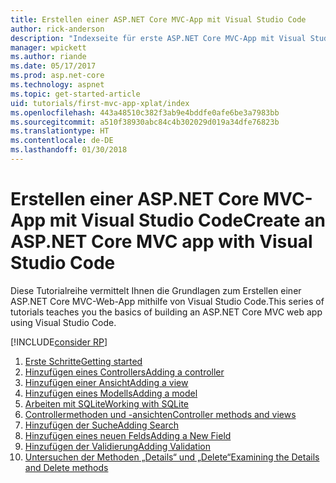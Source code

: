 ```yaml
---
title: Erstellen einer ASP.NET Core MVC-App mit Visual Studio Code
author: rick-anderson
description: "Indexseite für erste ASP.NET Core MVC-App mit Visual Studio Code"
manager: wpickett
ms.author: riande
ms.date: 05/17/2017
ms.prod: asp.net-core
ms.technology: aspnet
ms.topic: get-started-article
uid: tutorials/first-mvc-app-xplat/index
ms.openlocfilehash: 443a48510c382f3ab9e4bddfe0afe6be3a7983bb
ms.sourcegitcommit: a510f38930abc84c4b302029d019a34dfe76823b
ms.translationtype: HT
ms.contentlocale: de-DE
ms.lasthandoff: 01/30/2018
---
```

# <a name="create-an-aspnet-core-mvc-app-with-visual-studio-code"></a><span data-ttu-id="45616-103">Erstellen einer ASP.NET Core MVC-App mit Visual Studio Code</span><span class="sxs-lookup"><span data-stu-id="45616-103">Create an ASP.NET Core MVC app with Visual Studio Code</span></span>

<span data-ttu-id="45616-104">Diese Tutorialreihe vermittelt Ihnen die Grundlagen zum Erstellen einer ASP.NET Core MVC-Web-App mithilfe von Visual Studio Code.</span><span class="sxs-lookup"><span data-stu-id="45616-104">This series of tutorials teaches you the basics of building an ASP.NET Core MVC web app using Visual Studio Code.</span></span> 

[!INCLUDE[consider RP](../../includes/razor.md)]

1. [<span data-ttu-id="45616-105">Erste Schritte</span><span class="sxs-lookup"><span data-stu-id="45616-105">Getting started</span></span>](start-mvc.md)
2. [<span data-ttu-id="45616-106">Hinzufügen eines Controllers</span><span class="sxs-lookup"><span data-stu-id="45616-106">Adding a controller</span></span>](adding-controller.md)
3. [<span data-ttu-id="45616-107">Hinzufügen einer Ansicht</span><span class="sxs-lookup"><span data-stu-id="45616-107">Adding a view</span></span>](adding-view.md)
4. [<span data-ttu-id="45616-108">Hinzufügen eines Modells</span><span class="sxs-lookup"><span data-stu-id="45616-108">Adding a model</span></span>](adding-model.md)
5. [<span data-ttu-id="45616-109">Arbeiten mit SQLite</span><span class="sxs-lookup"><span data-stu-id="45616-109">Working with SQLite</span></span>](working-with-sql.md)
6. [<span data-ttu-id="45616-110">Controllermethoden und -ansichten</span><span class="sxs-lookup"><span data-stu-id="45616-110">Controller methods and views</span></span>](controller-methods-views.md)
7. [<span data-ttu-id="45616-111">Hinzufügen der Suche</span><span class="sxs-lookup"><span data-stu-id="45616-111">Adding Search</span></span>](search.md)
8. [<span data-ttu-id="45616-112">Hinzufügen eines neuen Felds</span><span class="sxs-lookup"><span data-stu-id="45616-112">Adding a New Field</span></span>](new-field.md)
9. [<span data-ttu-id="45616-113">Hinzufügen der Validierung</span><span class="sxs-lookup"><span data-stu-id="45616-113">Adding Validation</span></span>](validation.md)
10. [<span data-ttu-id="45616-114">Untersuchen der Methoden „Details“ und „Delete“</span><span class="sxs-lookup"><span data-stu-id="45616-114">Examining the Details and Delete methods</span></span>](xref:tutorials/first-mvc-app/details)
